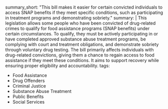 summary_short: "This bill makes it easier for certain convicted individuals to access SNAP benefits if they meet specific conditions, such as participating in treatment programs and demonstrating sobriety."
summary: |
  This legislation allows some people who have been convicted of drug-related crimes to qualify for food assistance programs (SNAP benefits) under certain circumstances. To qualify, they must be actively participating in or have completed approved substance abuse treatment programs, be complying with court and treatment obligations, and demonstrate sobriety through voluntary drug testing. The bill primarily affects individuals with drug-related convictions, giving them a chance to regain access to food assistance if they meet these conditions. It aims to support recovery while ensuring proper eligibility and accountability.
tags:
  - Food Assistance
  - Drug Offenders
  - Criminal Justice
  - Substance Abuse Treatment
  - Public Benefits
  - Social Services
